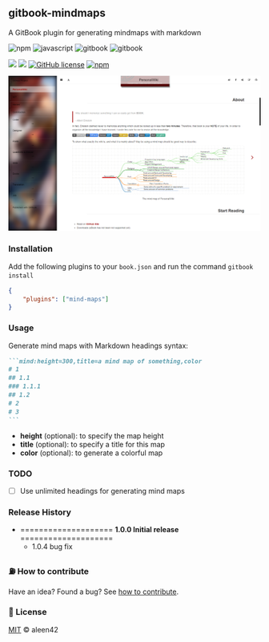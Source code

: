 ## gitbook-mindmaps

A GitBook plugin for generating mindmaps with markdown

![npm](https://aleen42.github.io/badges/src/npm.svg) ![javascript](https://aleen42.github.io/badges/src/javascript.svg) ![gitbook](https://aleen42.github.io/badges/src/gitbook_1.svg) ![gitbook](https://aleen42.github.io/badges/src/gitbook_2.svg)

![](https://img.shields.io/badge/%20%20JavaScript-%20%20%20%2020,233L-f1e05a.svg) ![](https://img.shields.io/badge/%20%20CSS-%20%20%20%2029L-563d7c.svg) [![GitHub license](https://img.shields.io/badge/license-MIT-blue.svg)](https://raw.githubusercontent.com/aleen42/gitbook-mindmaps/master/LICENSE) [![npm](https://img.shields.io/npm/dt/gitbook-plugin-mind-maps.svg)](https://www.npmjs.com/package/gitbook-plugin-mind-maps)

![mind-maps](./preview.png)

### Installation

Add the following plugins to your `book.json` and run the command `gitbook install`

```json
{
	"plugins": ["mind-maps"]
}
```

### Usage

Generate mind maps with Markdown headings syntax:

````markdown
```mind:height=300,title=a mind map of something,color
# 1
## 1.1
### 1.1.1
## 1.2
# 2
# 3
```
````

- **height** (optional): to specify the map height
- **title** (optional): to specify a title for this map
- **color** (optional): to generate a colorful map

### TODO

- [ ] Use unlimited headings for generating mind maps

### Release History

* ==================== **1.0.0 Initial release** ====================
 	* 1.0.4 bug fix

### :fuelpump: How to contribute

Have an idea? Found a bug? See [how to contribute](https://aleen42.github.io/PersonalWiki/contribution.html).

### :scroll: License

[MIT](https://aleen42.github.io/PersonalWiki/MIT.html) © aleen42

